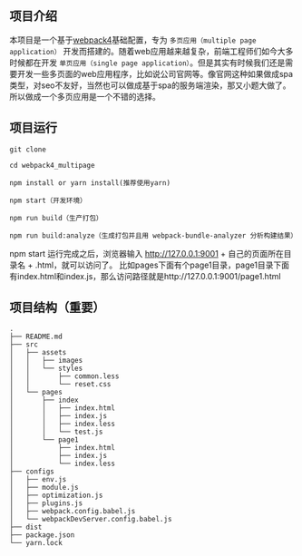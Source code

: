 
## 项目介绍
本项目是一个基于[webpack4](https://webpack.js.org/)基础配置，专为 `多页应用（multiple page application）` 开发而搭建的。随着web应用越来越复杂，前端工程师们如今大多时候都在开发 `单页应用（single page application）`。但是其实有时候我们还是需要开发一些多页面的web应用程序，比如说公司官网等。像官网这种如果做成spa类型，对seo不友好，当然也可以做成基于spa的服务端渲染，那又小题大做了。所以做成一个多页应用是一个不错的选择。

## 项目运行
```
git clone

cd webpack4_multipage

npm install or yarn install(推荐使用yarn)

npm start（开发环境）

npm run build（生产打包）

npm run build:analyze（生成打包并且用 webpack-bundle-analyzer 分析构建结果）
```
npm start 运行完成之后，浏览器输入 http://127.0.0.1:9001 + 自己的页面所在目录名 + .html，就可以访问了。
比如pages下面有个page1目录，page1目录下面有index.html和index.js，那么访问路径就是http://127.0.0.1:9001/page1.html
## 项目结构（重要）
```
.
├── README.md
├── src
│   ├── assets
│   │   ├── images
│   │   └── styles
│   │       ├── common.less
│   │       └── reset.css
│   └── pages
│       ├── index
│       │   ├── index.html
│       │   ├── index.js
│       │   ├── index.less
│       │   └── test.js
│       └── page1
│           ├── index.html
│           ├── index.js
│           └── index.less
├── configs
│   ├── env.js
│   ├── module.js
│   ├── optimization.js
│   ├── plugins.js
│   ├── webpack.config.babel.js
│   └── webpackDevServer.config.babel.js
├── dist
├── package.json
└── yarn.lock
```
